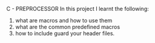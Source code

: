 C - PREPROCESSOR
In this project I learnt the following:
1.	what are macros and how to use them
2.	what are the common predefined macros
3.	how to include guard your header files.
